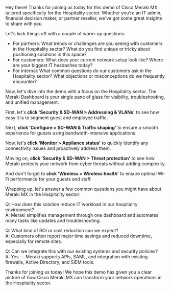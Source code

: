Hey there! Thanks for joining us today for this demo of Cisco Meraki MX tailored specifically for the Hospitality sector. Whether you're an IT admin, financial decision maker, or partner reseller, we've got some great insights to share with you.

Let's kick things off with a couple of warm-up questions:
- For partners: What trends or challenges are you seeing with customers in the Hospitality sector? What do you find unique or tricky about positioning solutions in this space?
- For customers: What does your current network setup look like? Where are your biggest IT headaches today?
- For internal: What common questions do our customers ask in the Hospitality sector? What objections or misconceptions do we frequently encounter?

Now, let's dive into the demo with a focus on the Hospitality sector. The Meraki Dashboard is your single pane of glass for visibility, troubleshooting, and unified management.

First, let's **click 'Security & SD-WAN > Addressing & VLANs'** to see how easy it is to segment guest and employee traffic.

Next, **click 'Configure > SD-WAN & Traffic shaping'** to ensure a smooth experience for guests using bandwidth-intensive applications.

Now, let's **click 'Monitor > Appliance status'** to quickly identify any connectivity issues and proactively address them.

Moving on, **click 'Security & SD-WAN > Threat protection'** to see how Meraki protects your network from cyber threats without adding complexity.

And don't forget to **click 'Wireless > Wireless health'** to ensure optimal Wi-Fi performance for your guests and staff.

Wrapping up, let's answer a few common questions you might have about Meraki MX in the Hospitality sector:

Q: How does this solution reduce IT workload in our hospitality environment?  
A: Meraki simplifies management through one dashboard and automates many tasks like updates and troubleshooting.

Q: What kind of ROI or cost reduction can we expect?  
A: Customers often report major time savings and reduced downtime, especially for remote sites.

Q: Can we integrate this with our existing systems and security policies?  
A: Yes — Meraki supports APIs, SAML, and integration with existing firewalls, Active Directory, and SIEM tools.

Thanks for joining us today! We hope this demo has given you a clear picture of how Cisco Meraki MX can transform your network operations in the Hospitality sector.